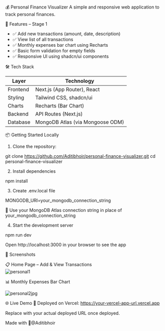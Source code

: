 💰 Personal Finance Visualizer A simple and responsive web application to track personal finances.


🚀 Features – Stage 1

- ✅ Add new transactions (amount, date, description)
- ✅ View list of all transactions
- ✅ Monthly expenses bar chart using Recharts
- ✅ Basic form validation for empty fields
- ✅ Responsive UI using shadcn/ui components

🛠️ Tech Stack

| Layer     | Technology                          |
|-----------|-------------------------------------|
| Frontend  | Next.js (App Router), React         |
| Styling   | Tailwind CSS, shadcn/ui             |
| Charts    | Recharts (Bar Chart)                |
| Backend   | API Routes (Next.js)                |
| Database  | MongoDB Atlas (via Mongoose ODM)    |


📦 Getting Started Locally

1. Clone the repository:

git clone https://github.com/Aditibhoir/personal-finance-visualizer.git
cd personal-finance-visualizer

2. Install dependencies

npm install

3. Create .env.local file

MONGODB_URI=your_mongodb_connection_string

📌 Use your MongoDB Atlas connection string in place of your_mongodb_connection_string

4. Start the development server

npm run dev

Open http://localhost:3000 in your browser to see the app

📸 Screenshots

📋 Home Page – Add & View Transactions  
![personal1](https://github.com/user-attachments/assets/cec3a827-fe35-4d4e-b3b8-2e5d6a554319)


📊 Monthly Expenses Bar Chart  

![personal2jpg](https://github.com/user-attachments/assets/e973c0b8-a306-48d0-a4c1-9c0acd755d16)



🌐 Live Demo
🔗 Deployed on Vercel: https://your-vercel-app-url.vercel.app

Replace with your actual deployed URL once deployed.


Made with 💖@Aditibhoir



